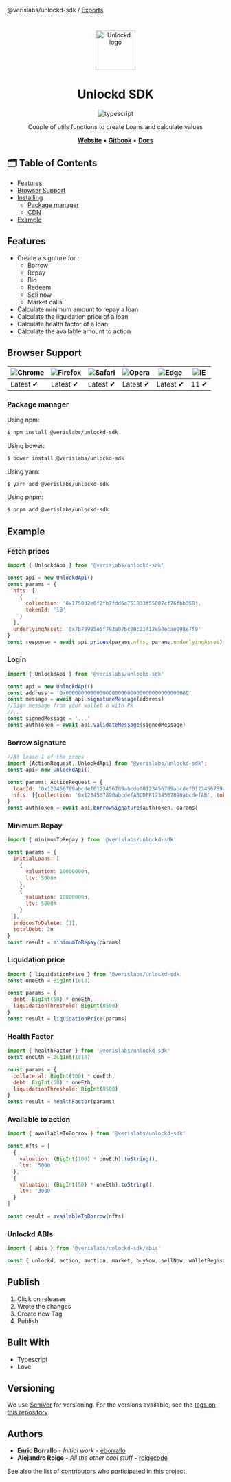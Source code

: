 @verislabs/unlockd-sdk / [Exports](modules.md)

#

<p align="center" style="margin-bottom:32px">
  <a href="https://unlockd.finance">
    <img alt="Unlockd logo" src="https://miro.medium.com/max/660/1*YEp9mC_4sVUuFpBzatz3dQ.png" width="auto" height="92px" />
  </a>
</p>

<h1 align="center">Unlockd SDK</h1>

<p align="center">
    <img src="https://img.shields.io/badge/TypeScript-007ACC?style=for-the-badge&logo=typescript&logoColor=white" alt="typescript"/>
</p>
<p align="center">Couple of utils functions to create Loans and calculate values</p>

<p align="center">
    <a href="https://app.unlockd.finance/"><b>Website</b></a> •
    <a href="https://devs.unlockd.finance/"><b>Gitbook</b></a> •
    <a href="/docs"><b>Docs</b></a>
</p>

[//]: #
[//]: # '[![npm version](https://img.shields.io/npm/v/unlockd-ts.svg?style=flat-square)](https://www.npmjs.org/package/unlockd-ts)'
[//]: # '[![Build status](https://img.shields.io/github/actions/workflow/status/unlockd-ts/unlockd-ts/ci.yml?branch=v1.x&label=CI&logo=github&style=flat-square)](https://github.com/unlockd-ts/unlockd-ts/actions/workflows/ci.yml)'
[//]: # '[![code coverage](https://img.shields.io/coveralls/mzabriskie/unlockd-ts.svg?style=flat-square)](https://coveralls.io/r/mzabriskie/unlockd-ts)'
[//]: # '[![npm bundle size](https://img.shields.io/bundlephobia/minzip/unlockd-ts?style=flat-square)](https://bundlephobia.com/package/unlockd-ts@latest)'

## 🗂️ Table of Contents

- [Features](#features)
- [Browser Support](#browser-support)
- [Installing](#installing)
  - [Package manager](#package-manager)
  - [CDN](#cdn)
- [Example](#example)

## Features

- Create a signture for :
  - Borrow
  - Repay
  - Bid
  - Redeem
  - Sell now
  - Market calls
- Calculate minimum amount to repay a loan
- Calculate the liquidation price of a loan
- Calculate health factor of a loan
- Calculate the available amount to action

## Browser Support

| ![Chrome](https://raw.githubusercontent.com/alrra/browser-logos/main/src/chrome/chrome_48x48.png) | ![Firefox](https://raw.githubusercontent.com/alrra/browser-logos/main/src/firefox/firefox_48x48.png) | ![Safari](https://raw.githubusercontent.com/alrra/browser-logos/main/src/safari/safari_48x48.png) | ![Opera](https://raw.githubusercontent.com/alrra/browser-logos/main/src/opera/opera_48x48.png) | ![Edge](https://raw.githubusercontent.com/alrra/browser-logos/main/src/edge/edge_48x48.png) | ![IE](https://raw.githubusercontent.com/alrra/browser-logos/master/src/archive/internet-explorer_9-11/internet-explorer_9-11_48x48.png) |
| ------------------------------------------------------------------------------------------------- | ---------------------------------------------------------------------------------------------------- | ------------------------------------------------------------------------------------------------- | ---------------------------------------------------------------------------------------------- | ------------------------------------------------------------------------------------------- | --------------------------------------------------------------------------------------------------------------------------------------- |
| Latest ✔                                                                                         | Latest ✔                                                                                            | Latest ✔                                                                                         | Latest ✔                                                                                      | Latest ✔                                                                                   | 11 ✔                                                                                                                                   |

### Package manager

Using npm:

```bash
$ npm install @verislabs/unlockd-sdk
```

Using bower:

```bash
$ bower install @verislabs/unlockd-sdk
```

Using yarn:

```bash
$ yarn add @verislabs/unlockd-sdk
```

Using pnpm:

```bash
$ pnpm add @verislabs/unlockd-sdk

```

## Example

### Fetch prices

```javascript
import { UnlockdApi } from '@verislabs/unlockd-sdk'

const api = new UnlockdApi()
const params = {
  nfts: [
    {
      collection: '0x1750d2e6f2fb7fdd6a751833f55007cf76fbb358',
      tokenId: '10'
    }
  ],
  underlyingAsset: '0x7b79995e5f793a07bc00c21412e50ecae098e7f9'
}
const response = await api.prices(params.nfts, params.underlyingAsset)
```

### Login

```javascript
import { UnlockdApi } from '@verislabs/unlockd-sdk'

const api = new UnlockdApi()
const address = '0x0000000000000000000000000000000000000000'
const message = await api.signatureMessage(address)
//Sign message from your wallet o with Pk
//...
const signedMessage = '...'
const authToken = await api.validateMessage(signedMessage)
```

### Borrow signature

```javascript
//At lease 1 of the props
import {ActionRequest, UnlockdApi} from "@verislabs/unlockd-sdk";
const api= new UnlockdApi()

const params: ActionRequest = {
  loanId: '0x123456789abcdef0123456789abcdef0123456789abcdef0123456789abcdef0',//Optional
  nfts: [{collection: '0x1234567890abcdefABCDEF1234567890abcdefAB', tokenId: 'testTokenId'}]//Optional
}
const authToken = await api.borrowSignature(authToken, params)
```

### Minimum Repay

```javascript
import { minimumToRepay } from '@verislabs/unlockd-sdk'

const params = {
  initialLoans: [
    {
      valuation: 10000000n,
      ltv: 5000n
    },
    {
      valuation: 10000000n,
      ltv: 5000n
    }
  ],
  indicesToDelete: [1],
  totalDebt: 2n
}
const result = minimumToRepay(params)
```

### Liquidation price

```javascript
import { liquidationPrice } from '@verislabs/unlockd-sdk'
const oneEth = BigInt(1e18)

const params = {
  debt: BigInt(50) * oneEth,
  liquidationThreshold: BigInt(8500)
}
const result = liquidationPrice(params)
```

### Health Factor

```javascript
import { healthFactor } from '@verislabs/unlockd-sdk'
const oneEth = BigInt(1e18)

const params = {
  collateral: BigInt(100) * oneEth,
  debt: BigInt(50) * oneEth,
  liquidationThreshold: BigInt(8500)
}
const result = healthFactor(params)
```

### Available to action

```javascript
import { availableToBorrow } from '@verislabs/unlockd-sdk'

const nfts = [
  {
    valuation: (BigInt(100) * oneEth).toString(),
    ltv: '5000'
  },
  {
    valuation: (BigInt(50) * oneEth).toString(),
    ltv: '3000'
  }
]

const result = availableToBorrow(nfts)
```

### Unlockd ABIs

```javascript
import { abis } from '@verislabs/unlockd-sdk/abis'

const { unlockd, action, auction, market, buyNow, sellNow, walletRegistry, walletFactory, nftBatchTransfer } = abis
```

## Publish

1. Click on releases
2. Wrote the changes
3. Create new Tag
4. Publish

## Built With

- Typescript
- Love

## Versioning

We use [SemVer](http://semver.org/) for versioning. For the versions available, see the [tags on this repository](https://github.com/UnlockdFinance/unlockd-ts/pkgs/npm/unlockd-ts).

## Authors

- **Enric Borrallo** - _Initial work_ - [eborrallo](https://github.com/eborrallo)
- **Alejandro Roige** - _All the other cool stuff_ - [roigecode](https://github.com/roigecode)

See also the list of [contributors](https://github.com/UnlockdFinance/unlockd-ts/contributors) who participated in this project.
